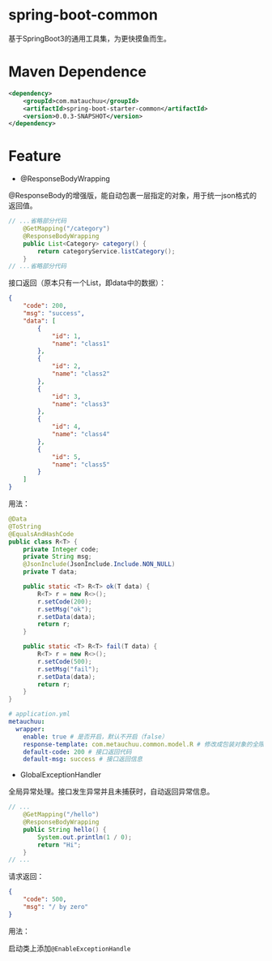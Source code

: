 # spring-boot-common

基于SpringBoot3的通用工具集，为更快摸鱼而生。

# Maven Dependence

```xml
<dependency>
    <groupId>com.matauchuu</groupId>
    <artifactId>spring-boot-starter-common</artifactId>
    <version>0.0.3-SNAPSHOT</version>
</dependency>
```

# Feature

- @ResponseBodyWrapping

@ResponseBody的增强版，能自动包裹一层指定的对象，用于统一json格式的返回值。

```java
// ...省略部分代码
    @GetMapping("/category")
    @ResponseBodyWrapping
    public List<Category> category() {
        return categoryService.listCategory();
    }
// ...省略部分代码
```

接口返回（原本只有一个List，即data中的数据）：

```json
{
    "code": 200,
    "msg": "success",
    "data": [
        {
            "id": 1,
            "name": "class1"
        },
        {
            "id": 2,
            "name": "class2"
        },
        {
            "id": 3,
            "name": "class3"
        },
        {
            "id": 4,
            "name": "class4"
        },
        {
            "id": 5,
            "name": "class5"
        }
    ]
}
```

用法：

```java
@Data
@ToString
@EqualsAndHashCode
public class R<T> {
    private Integer code;
    private String msg;
    @JsonInclude(JsonInclude.Include.NON_NULL)
    private T data;

    public static <T> R<T> ok(T data) {
        R<T> r = new R<>();
        r.setCode(200);
        r.setMsg("ok");
        r.setData(data);
        return r;
    }

    public static <T> R<T> fail(T data) {
        R<T> r = new R<>();
        r.setCode(500);
        r.setMsg("fail");
        r.setData(data);
        return r;
    }
}
```

```yaml
# application.yml
metauchuu:
  wrapper:
    enable: true # 是否开启，默认不开启（false）
    response-template: com.metauchuu.common.model.R # 修改成包装对象的全限定名，和上面模板字段必须一致，可增加新字段
    default-code: 200 # 接口返回代码
    default-msg: success # 接口返回信息
```

- GlobalExceptionHandler

全局异常处理。接口发生异常并且未捕获时，自动返回异常信息。

```java
// ...
    @GetMapping("/hello")
    @ResponseBodyWrapping
    public String hello() {
        System.out.println(1 / 0);
        return "Hi";
    }
// ...
```

请求返回：

```json
{
    "code": 500,
    "msg": "/ by zero"
}
```

用法：

启动类上添加`@EnableExceptionHandle`